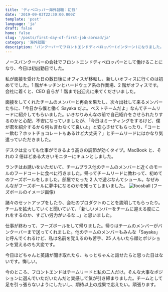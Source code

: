 ```yaml
---
title: 'ディベロッパー海外就職：初日'
date: '2019-09-03T22:30:00.000Z'
template: 'post'
language: 'ja'
draft: false
home: false
slug: '/posts/first-day-of-first-job-abroad/ja'
category: '海外就職'
description: 'バンクーバーでフロントエンドディベロッパー(インターン)になりました。初日のことを記録しています。'
---
```


ノースバンクーバーの会社でフロントエンドディベロッパーとして働けることになり、今日は初出勤日でした。

私が面接を受けた日の数日後にオフィスが移転し、新しいオフィスに行くのは初めてでした。1 階がキッチンとハードウェア系の作業場、2 階がオフィスです。会社に着くと、CEO 自らが 1 階まで出迎えに来てくださいました。

面接をしてくれたチームのメンバーと再会を果たし、次々出社して来るメンバーたちに、「今日から僕と働く Sayaka だよ。ベストチームだよ」なんてチームリードに紹介してもらいました。いきなりみんなの前で自己紹介をさせられたりするのかと心配、不安になっていましたが、「今日はミーティングをするけど、僕が君を紹介するから何も言わなくて良いよ」と安心させてもらったり、「コーヒー飲む？ホットチョコレートもあるけど大丈夫？」とチームリードにはかなり気遣っていただきました。

デスクは立っても仕事ができるよう高さの調節が効くタイプ。MacBook と、それの 2 倍ほどある大きいモニターにキュンとしました。

ランチはお誘いをいただいて、チームプラス他のチームのメンバーと近くのモールのフードコートに食べに行きました。帰ってチームリードに教わって、初めてのフーズボールをしました。部屋でたった 2 人で遊ぶなんてシュール。なぜみんながフーズボールに夢中になるのかを知ってしまいました。
![foosball](/media/foosball.jpg)
(フーズボールのイメージ画像)

諸々のセットアップをしたり、会社のプロダクトのことを説明してもらったり。チームを拡大していくと聞いていて、「新しいメンバーをチームに迎える度にこれをするのか、すごい労力がいるな…」と思いました。

仕事が終わって、フーズボールをして帰りました。帰りはチームのメンバーがバンクーバーまで送ってくれました。他のチームのメンバーもみんな「Sayaka」と呼んでくれるけど、私は名前を覚えるのも苦手、25 人もいたら顔とポジションを覚えるのも大変です。

今日ほどちゃんと英語が聞き取れたら、もっとちゃんと話せたらと思った日はないです。悔しい。

今のところ、フロントエンドはチームリードと私の二人だけ。そんな大事なポジションに選んでいただいたんだと実感して気が引き締まりました。チームとして足を引っ張らないようにしたいし、期待以上の成果で応えたい。頑張ります。
